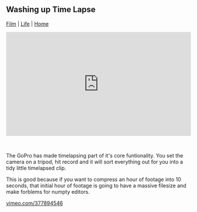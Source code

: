 ## Washing up Time Lapse

[Film](./) | [Life](../) | [Home](../..)

<div style="padding:56.25% 0 0 0;position:relative;"><iframe src="https://player.vimeo.com/video/377894546?autoplay=1&title=0&byline=0&portrait=0" style="position:absolute;top:0;left:0;width:100%;height:100%;" frameborder="0" allow="autoplay; fullscreen" allowfullscreen></iframe></div><script src="https://player.vimeo.com/api/player.js"></script>

<div style="height: 32px"></div>

The GoPro has made timelapsing part of it's core funtionality. You set the camera on a tripod, hit record and it will sort everything out for you into a tidy little timelapsed clip.

This is good because if you want to compress an hour of footage into 10 seconds, that initial hour of footage is going to have a massive filesize and make forblems for numpty editors.

[vimeo.com/377894546](https://vimeo.com/377894546)
